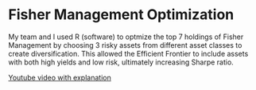 # Fisher Management Optimization

My team and I used R (software) to optmize the top 7 holdings of Fisher Management by choosing 3 risky assets from different asset classes to create diversification. This allowed the Efficient Frontier to include assets with both high yields and low risk, ultimately increasing Sharpe ratio.

<a href="[https://www.w3schools.com/](https://www.youtube.com/watch?v=tnY2NhM0Yrk&ab_channel=RaafiJahangir)">Youtube video with explanation</a>
